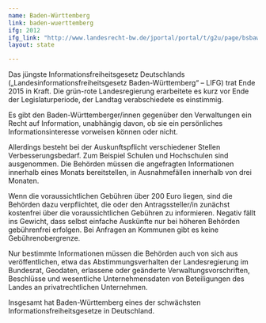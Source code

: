 ```yaml
---
name: Baden-Württemberg
link: baden-wuerttemberg
ifg: 2012
ifg_link: "http://www.landesrecht-bw.de/jportal/portal/t/g2u/page/bsbawueprod.psml;jsessionid=7B9F63D2264ED25A8E80DA5127A56164.jp91?pid=Dokumentanzeige&showdoccase=1&js_peid=Trefferliste&documentnumber=1&numberofresults=1&fromdoctodoc=yes&doc.id=jlr-InfFrGBWpP10&doc.part=X&doc.price=0.0#focuspoint"
layout: state

---
```

Das jüngste Informationsfreiheitsgesetz Deutschlands („Landesinformationsfreiheitsgesetz
Baden-Württemberg“ – LIFG) trat Ende 2015 in Kraft. Die grün-rote Landesregierung erarbeitete
es kurz vor Ende der Legislaturperiode, der Landtag verabschiedete es einstimmig. 

Es gibt den Baden-Württemberger/innen gegenüber den Verwaltungen ein Recht auf Information, unabhängig
davon, ob sie ein persönliches Informationsinteresse vorweisen können oder nicht. 

Allerdings besteht bei der Auskunftspflicht verschiedener Stellen Verbesserungsbedarf. Zum
Beispiel Schulen und Hochschulen sind ausgenommen. Die Behörden müssen die angefragten Informationen innerhalb
eines Monats bereitstellen, in Ausnahmefällen innerhalb von drei Monaten. 

Wenn die voraussichtlichen Gebühren über 200 Euro liegen, sind die Behörden dazu verpflichtet, die oder
den Antragssteller/in zunächst kostenfrei über die voraussichtlichen
Gebühren zu informieren. Negativ fällt ins Gewicht, dass selbst einfache Auskünfte nur bei höheren Behörden gebührenfrei
erfolgen. Bei Anfragen an Kommunen gibt es keine Gebührenobergrenze.

Nur bestimmte Informationen müssen die Behörden auch von sich aus veröffentlichen, etwa das Abstimmungsverhalten
der Landesregierung im Bundesrat, Geodaten, erlassene oder geänderte Verwaltungsvorschriften, Beschlüsse und wesentliche Unternehmensdaten von Beteiligungen des Landes an privatrechtlichen
Unternehmen.

Insgesamt hat Baden-Württemberg eines der schwächsten Informationsfreiheitsgesetze in Deutschland.
